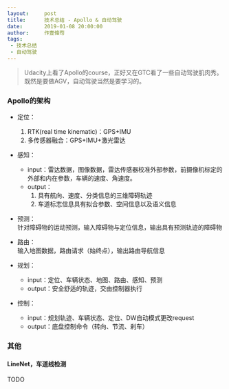 ```yaml
---
layout:     post
title:      技术总结 - Apollo & 自动驾驶
date:       2019-01-08 20:00:00
author:     作壹條苟
tags:
 - 技术总结
 - 自动驾驶
---
```


> Udacity上看了Apollo的course，正好又在GTC看了一些自动驾驶肌肉秀。既然是要做AGV，自动驾驶当然是要学习的。

### Apollo的架构

* 定位：
	1. RTK(real time kinematic)：GPS+IMU
	2. 多传感器融合：GPS+IMU+激光雷达

* 感知：  
	* input：雷达数据，图像数据，雷达传感器校准外部参数，前摄像机标定的外部和内在参数，车辆的速度、角速度。  
	* output：  
		1. 具有航向、速度、分类信息的三维障碍轨迹
		2. 车道标志信息具有拟合参数、空间信息以及语义信息

* 预测：  
	针对障碍物的运动预测，输入障碍物与定位信息，输出具有预测轨迹的障碍物

* 路由：  
	输入地图数据，路由请求（始终点），输出路由导航信息

* 规划：  
	* input：定位、车辆状态、地图、路由、感知、预测   
	* output：安全舒适的轨迹，交由控制器执行   

* 控制：  
	* input：规划轨迹、车辆状态、定位、DW自动模式更改request  
	* output：底盘控制命令（转向、节流、刹车）  

### 其他

#### LineNet，车道线检测

TODO


